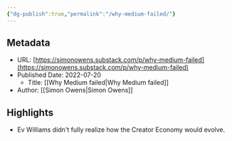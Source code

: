 ```yaml
---
{"dg-publish":true,"permalink":"/why-medium-failed/"}
---
```


## Metadata
* URL: [https://simonowens.substack.com/p/why-medium-failed](https://simonowens.substack.com/p/why-medium-failed)
* Published Date: 2022-07-20
    * Title: [[Why Medium failed\|Why Medium failed]]
* Author: [[Simon Owens\|Simon Owens]]

## Highlights
* Ev Williams didn't fully realize how the Creator Economy would evolve.

[//begin]: # "Autogenerated link references for markdown compatibility"
[Why Medium failed]: <Why Medium failed> "Why Medium failed"
[//end]: # "Autogenerated link references"